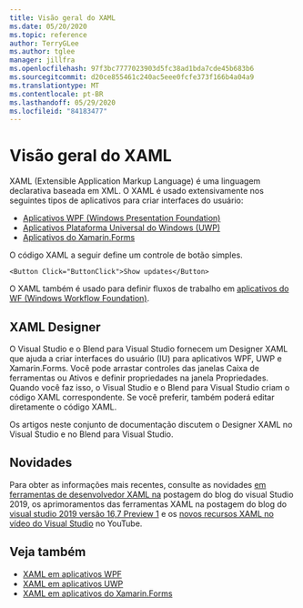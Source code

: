 ```yaml
---
title: Visão geral do XAML
ms.date: 05/20/2020
ms.topic: reference
author: TerryGLee
ms.author: tglee
manager: jillfra
ms.openlocfilehash: 97f3bc7777023903d5fc38ad1bda7cde45b683b6
ms.sourcegitcommit: d20ce855461c240ac5eee0fcfe373f166b4a04a9
ms.translationtype: MT
ms.contentlocale: pt-BR
ms.lasthandoff: 05/29/2020
ms.locfileid: "84183477"
---
```

# <a name="overview-of-xaml"></a>Visão geral do XAML

XAML (Extensible Application Markup Language) é uma linguagem declarativa baseada em XML. O XAML é usado extensivamente nos seguintes tipos de aplicativos para criar interfaces do usuário:

- [Aplicativos WPF (Windows Presentation Foundation)](/dotnet/framework/wpf/advanced/xaml-in-wpf)
- [Aplicativos Plataforma Universal do Windows (UWP)](/windows/uwp/xaml-platform/xaml-overview)
- [Aplicativos do Xamarin.Forms](/xamarin/xamarin-forms/xaml/)

O código XAML a seguir define um controle de botão simples.

```xaml
<Button Click="ButtonClick">Show updates</Button>
```

O XAML também é usado para definir fluxos de trabalho em [aplicativos do WF (Windows Workflow Foundation)](/dotnet/framework/windows-workflow-foundation/serializing-workflows-and-activities-to-and-from-xaml).

## <a name="xaml-designer"></a>XAML Designer

O Visual Studio e o Blend para Visual Studio fornecem um Designer XAML que ajuda a criar interfaces do usuário (IU) para aplicativos WPF, UWP e Xamarin.Forms. Você pode arrastar controles das janelas Caixa de ferramentas ou Ativos e definir propriedades na janela Propriedades. Quando você faz isso, o Visual Studio e o Blend para Visual Studio criam o código XAML correspondente. Se você preferir, também poderá editar diretamente o código XAML.

Os artigos neste conjunto de documentação discutem o Designer XAML no Visual Studio e no Blend para Visual Studio.

## <a name="whats-new"></a>Novidades

Para obter as informações mais recentes, consulte as novidades [em ferramentas de desenvolvedor XAML na](https://devblogs.microsoft.com/visualstudio/whats-new-in-xaml-developer-tools-in-visual-studio-2019-for-wpf-uwp/) postagem do blog do visual Studio 2019, os aprimoramentos das ferramentas XAML na postagem do blog do [visual studio 2019 versão 16,7 Preview 1](https://devblogs.microsoft.com/visualstudio/improvements-to-xaml-tooling-in-visual-studio-2019-version-16-7-preview-1/) e os [novos recursos XAML no vídeo do Visual Studio](https://youtu.be/yI9OyA4ZM2E) no YouTube.

## <a name="see-also"></a>Veja também

- [XAML em aplicativos WPF](/dotnet/framework/wpf/advanced/xaml-in-wpf)
- [XAML em aplicativos UWP](/windows/uwp/xaml-platform/xaml-overview)
- [XAML em aplicativos do Xamarin.Forms](/xamarin/xamarin-forms/xaml/)
